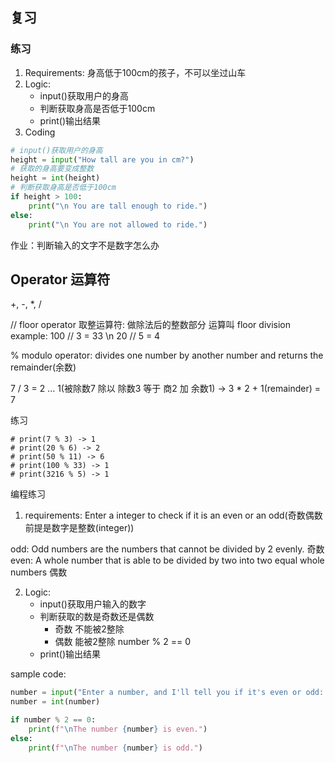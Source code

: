 ## 复习

### 练习
1. Requirements: 身高低于100cm的孩子，不可以坐过山车
2. Logic:
   * input()获取用户的身高
   * 判断获取身高是否低于100cm
   * print()输出结果
3. Coding

```python
# input()获取用户的身高
height = input("How tall are you in cm?")
# 获取的身高要变成整数
height = int(height)
# 判断获取身高是否低于100cm
if height > 100:
    print("\n You are tall enough to ride.")
else:
    print("\n You are not allowed to ride.")
```

作业：判断输入的文字不是数字怎么办

## Operator 运算符

+, -, *, /

//
floor operator 取整运算符: 做除法后的整数部分
运算叫 floor division
example:
100 // 3 = 33 \n
20 // 5 = 4

%
modulo operator: divides one number by another number and returns the remainder(余数)

7 / 3 = 2 ... 1(被除数7 除以 除数3 等于 商2 加 余数1) -> 3 * 2 + 1(remainder) = 7

练习
```
# print(7 % 3) -> 1
# print(20 % 6) -> 2
# print(50 % 11) -> 6
# print(100 % 33) -> 1
# print(3216 % 5) -> 1
```

编程练习
1. requirements: Enter a integer to check if it is an even or an odd(奇数偶数前提是数字是整数(integer))

odd: Odd numbers are the numbers that cannot be divided by 2 evenly. 奇数
even: A whole number that is able to be divided by two into two equal whole numbers 偶数

2. Logic:
   * input()获取用户输入的数字
   * 判断获取的数是奇数还是偶数
     * 奇数 不能被2整除
     * 偶数 能被2整除 number % 2 == 0
   * print()输出结果

sample code:
```py
number = input("Enter a number, and I'll tell you if it's even or odd: ")
number = int(number)

if number % 2 == 0:
    print(f"\nThe number {number} is even.")
else:
    print(f"\nThe number {number} is odd.")
```
